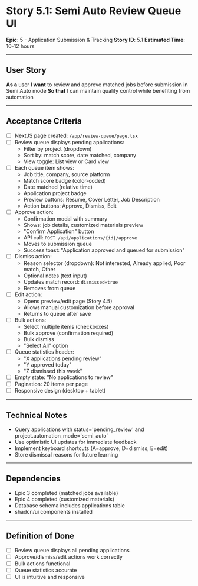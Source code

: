 # Story 5.1: Semi Auto Review Queue UI

**Epic**: 5 - Application Submission & Tracking
**Story ID**: 5.1
**Estimated Time**: 10-12 hours

---

## User Story

**As a** user
**I want** to review and approve matched jobs before submission in Semi Auto mode
**So that** I can maintain quality control while benefiting from automation

---

## Acceptance Criteria

- [ ] NextJS page created: `/app/review-queue/page.tsx`
- [ ] Review queue displays pending applications:
  - Filter by project (dropdown)
  - Sort by: match score, date matched, company
  - View toggle: List view or Card view
- [ ] Each queue item shows:
  - Job title, company, source platform
  - Match score badge (color-coded)
  - Date matched (relative time)
  - Application project badge
  - Preview buttons: Resume, Cover Letter, Job Description
  - Action buttons: Approve, Dismiss, Edit
- [ ] Approve action:
  - Confirmation modal with summary
  - Shows: job details, customized materials preview
  - "Confirm Application" button
  - API call: `POST /api/applications/{id}/approve`
  - Moves to submission queue
  - Success toast: "Application approved and queued for submission"
- [ ] Dismiss action:
  - Reason selector (dropdown): Not interested, Already applied, Poor match, Other
  - Optional notes (text input)
  - Updates match record: `dismissed=true`
  - Removes from queue
- [ ] Edit action:
  - Opens preview/edit page (Story 4.5)
  - Allows manual customization before approval
  - Returns to queue after save
- [ ] Bulk actions:
  - Select multiple items (checkboxes)
  - Bulk approve (confirmation required)
  - Bulk dismiss
  - "Select All" option
- [ ] Queue statistics header:
  - "X applications pending review"
  - "Y approved today"
  - "Z dismissed this week"
- [ ] Empty state: "No applications to review"
- [ ] Pagination: 20 items per page
- [ ] Responsive design (desktop + tablet)

---

## Technical Notes

- Query applications with status='pending_review' and project.automation_mode='semi_auto'
- Use optimistic UI updates for immediate feedback
- Implement keyboard shortcuts (A=approve, D=dismiss, E=edit)
- Store dismissal reasons for future learning

---

## Dependencies

- Epic 3 completed (matched jobs available)
- Epic 4 completed (customized materials)
- Database schema includes applications table
- shadcn/ui components installed

---

## Definition of Done

- [ ] Review queue displays all pending applications
- [ ] Approve/dismiss/edit actions work correctly
- [ ] Bulk actions functional
- [ ] Queue statistics accurate
- [ ] UI is intuitive and responsive
